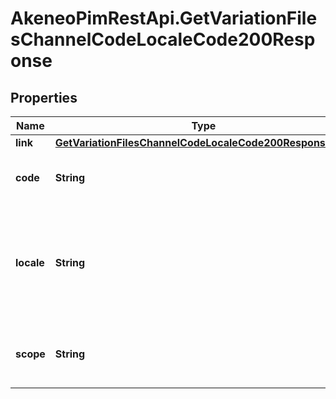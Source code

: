# AkeneoPimRestApi.GetVariationFilesChannelCodeLocaleCode200Response

## Properties

Name | Type | Description | Notes
------------ | ------------- | ------------- | -------------
**link** | [**GetVariationFilesChannelCodeLocaleCode200ResponseLink**](GetVariationFilesChannelCodeLocaleCode200ResponseLink.md) |  | [optional] 
**code** | **String** | Code of the PAM asset variation file | [optional] 
**locale** | **String** | Locale of the PAM asset variation file, equal to &#x60;null&#x60; if the asset is not localizable | [optional] 
**scope** | **String** | Channel of the PAM asset variation file | [optional] 


